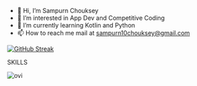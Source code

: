 - 👋 Hi, I’m Sampurn Chouksey
- 👀 I’m interested in App Dev and Competitive Coding
- 🌱 I’m currently learning Kotlin and Python
- 📫 How to reach me mail at sampurn10chouksey@gmail.com

[![GitHub Streak](https://github-readme-streak-stats.herokuapp.com/?user=Sampurn44)](https://github.com/DenverCoder1/github-readme-streak-stats)

SKILLS 

<img src="https://github-readme-stats.vercel.app/api/top-langs?username=Sampurn44&show_icons=true&locale=en&layout=compact&theme=chartreuse-dark" alt="ovi" />























<!---
Sampurn44/Sampurn44 is a ✨ special ✨ repository because its `README.md` (this file) appears on your GitHub profile.
You can click the Preview link to take a look at your changes.
--->
